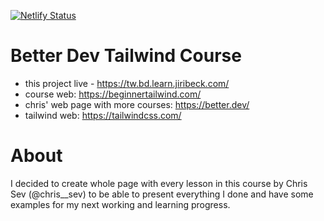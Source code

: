 [![Netlify Status](https://api.netlify.com/api/v1/badges/9667ebab-b1fc-4030-a843-992f2da0c317/deploy-status)](https://app.netlify.com/sites/distracted-swartz-99747a/deploys)

# Better Dev Tailwind Course
- this project live - https://tw.bd.learn.jiribeck.com/
- course web: https://beginnertailwind.com/
- chris' web page with more courses: https://better.dev/
- tailwind web: https://tailwindcss.com/

# About
I decided to create whole page with every lesson in this course by Chris Sev (@chris__sev) to be able to present everything I done and have some examples for my next working and learning progress.
